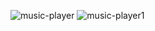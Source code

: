 ![music-player](https://github.com/ImTheCurse/music-player/assets/33231841/2f83ba2b-8251-42e7-9db7-7287f86537fb)
![music-player1](https://github.com/ImTheCurse/music-player/assets/33231841/303af643-c592-4b56-848b-cfca7f00a384)
